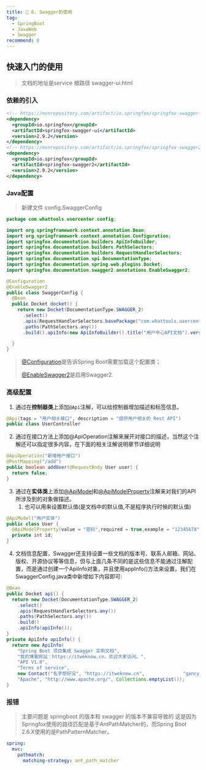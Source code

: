 ```yaml
---
title: 😤 8. Swagger的使用
tag:
  - SpringBoot
  - JavaWeb
  - Swagger
recommend: 8
---
```


## 快速入门的使用

> 文档的地址是service 根路径 swagger-ui.html

### 依赖的引入

```xml
<!-- https://mvnrepository.com/artifact/io.springfox/springfox-swagger-ui -->
<dependency>
  <groupId>io.springfox</groupId>
  <artifactId>springfox-swagger-ui</artifactId>
  <version>2.9.2</version>
</dependency>
<!-- https://mvnrepository.com/artifact/io.springfox/springfox-swagger2 -->
<dependency>
  <groupId>io.springfox</groupId>
  <artifactId>springfox-swagger2</artifactId>
  <version>2.9.2</version>
</dependency>
```

### Java配置

> 新建文件 config.SwaggerConfig

```java
package com.whattools.usercenter.config;

import org.springframework.context.annotation.Bean;
import org.springframework.context.annotation.Configuration;
import springfox.documentation.builders.ApiInfoBuilder;
import springfox.documentation.builders.PathSelectors;
import springfox.documentation.builders.RequestHandlerSelectors;
import springfox.documentation.spi.DocumentationType;
import springfox.documentation.spring.web.plugins.Docket;
import springfox.documentation.swagger2.annotations.EnableSwagger2;

@Configuration
@EnableSwagger2
public class SwaggerConfig {
  @Bean
  public Docket docket() {
    return new Docket(DocumentationType.SWAGGER_2)
      .select()
      .apis(RequestHandlerSelectors.basePackage("com.whattools.usercenter.controller"))
      .paths(PathSelectors.any())
      .build().apiInfo(new ApiInfoBuilder().title("用户中心API文档").version("1.0").build());

  }
}

```

> [@Configuration](https://github.com/Configuration)是告诉Spring Boot需要加载这个配置类；
>
> [@EnableSwagger2](https://github.com/EnableSwagger2)是启用Swagger2.

### 高级配置

1. 通过在**控制器类**上添加`@Api`注解，可以给控制器增加描述和标签信息。

```java
@Api(tags = "用户相关接口", description = "提供用户相关的 Rest API")
public class UserController
```

2. 通过在接口方法上添加@ApiOperation注解来展开对接口的描述，当然这个注解还可以指定很多内容，在下面的相关注解说明章节详细说明

```java
@ApiOperation("新增用户接口")
@PostMapping("/add")
public boolean addUser(@RequestBody User user) {
  return false;
}
```

3. 通过在**实体类**上添加[@ApiModel](https://github.com/ApiModel)和[@ApiModelProperty](https://github.com/ApiModelProperty)注解来对我们的API所涉及到的对象做描述。
   1. 也可以用来设置默认值(是文档中的默认值,不是程序执行时候的默认值)

```java
@ApiModel("用户实体")
public class User {
  @ApiModelProperty(value = "密码",required = true,example = "12345678")
  private int id;
}
```

4. 文档信息配置，Swagger还支持设置一些文档的版本号、联系人邮箱、网站、版权、开源协议等等信息，但与上面几条不同的是这些信息不能通过注解配置，而是通过创建一个ApiInfo对象，并且使用appInfo()方法来设置，我们在SwaggerConfig.java类中新增如下内容即可:

```java
@Bean
public Docket api() {
  return new Docket(DocumentationType.SWAGGER_2)
    .select()
    .apis(RequestHandlerSelectors.any())
    .paths(PathSelectors.any())
    .build()
    .apiInfo(apiInfo());
}
private ApiInfo apiInfo() {
  return new ApiInfo(
    "Spring Boot 项目集成 Swagger 实例文档",
    "我的博客网站：https://itweknow.cn，欢迎大家访问。",
    "API V1.0",
    "Terms of service",
    new Contact("名字想好没", "https://itweknow.cn",              "gancy.programmer@gmail.com"),
    "Apache", "http://www.apache.org/", Collections.emptyList());
}
```

### 报错

> 主要问题是 springboot 的版本和 swagger 的版本不兼容导致的
> 这是因为Springfox使用的路径匹配是基于AntPathMatcher的，而Spring Boot 2.6.X使用的是PathPatternMatcher。

```yaml
spring:
  mvc:
    pathmatch:
      matching-strategy: ant_path_matcher
```

